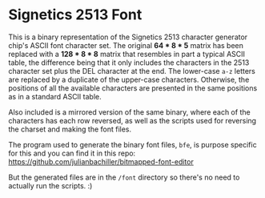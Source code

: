 # Signetics 2513 Font

This is a binary representation of the Signetics 2513 character generator chip's ASCII font character set. The original **64 * 8 * 5** matrix has been replaced with a **128 * 8 * 8** matrix that resembles in part a typical ASCII table, the difference being that it only includes the characters in the 2513 character set plus the DEL character at the end. The lower-case `a-z` letters are replaced by a duplicate of the upper-case characters. Otherwise, the positions of all the available characters are presented in the same positions as in a standard ASCII table.

Also included is a mirrored version of the same binary, where each of the characters has each row reversed, as well as the scripts used for reversing the charset and making the font files.

The program used to generate the binary font files, `bfe`, is purpose specific for this and you can find it in this repo:
https://github.com/julianbachiller/bitmapped-font-editor

But the generated files are in the `/font` directory so there's no need to actually run the scripts. :)
